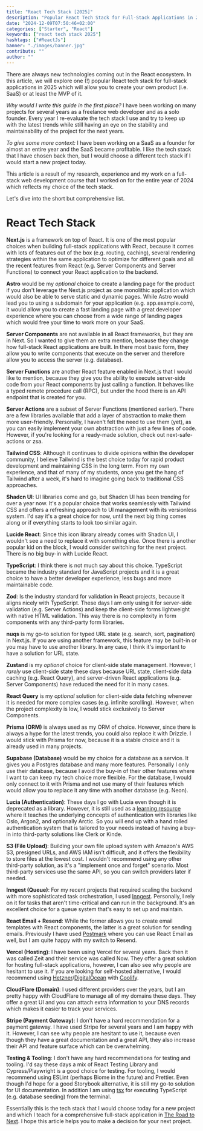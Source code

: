 ```yaml
---
title: "React Tech Stack [2025]"
description: "Popular React Tech Stack for Full-Stack Applications in 2025 to create your product (i.e. SaaS) ..."
date: "2024-12-09T07:50:46+02:00"
categories: ["Starter", "React"]
keywords: ["react tech stack 2025"]
hashtags: ["#ReactJs"]
banner: "./images/banner.jpg"
contribute: ""
author: ""
---
```


<Sponsorship />

There are always new technologies coming out in the React ecosystem. In this article, we will explore one (!) popular React tech stack for full-stack applications in 2025 which will allow you to create your own product (i.e. SaaS) or at least the MVP of it.

*Why would I write this guide in the first place?* I have been working on many projects for several years as a freelance web developer and as a solo founder. Every year I re-evaluate the tech stack I use and try to keep up with the latest trends while still having an eye on the stability and maintainability of the project for the next years.

*To give some more context:* I have been working on a SaaS as a founder for almost an entire year and the SaaS became profitable. I like the tech stack that I have chosen back then, but I would choose a different tech stack if I would start a new project today.

This article is a result of my research, experience and my work on a full-stack web development course that I worked on for the entire year of 2024 which reflects my choice of the tech stack.

<ReadMore label="The Road to Next" link="https://www.road-to-next.com/" />

Let's dive into the short but comprehensive list.

# React Tech Stack

**Next.js** is a framework on top of React. It is one of the most popular choices when building full-stack applications with React, because it comes with lots of features out of the box (e.g. routing, caching), several rendering strategies within the same application to optimize for different goals and all the recent features from React (e.g. Server Components and Server Functions) to connect your React application to the backend.

**Astro** would be my *optional* choice to create a landing page for the product if you don't leverage the Next.js project as one monolithic application which would also be able to serve static and dynamic pages. While Astro would lead you to using a subdomain for your application (e.g. app.example.com), it would allow you to create a fast landing page with a great developer experience where you can choose from a wide range of landing pages which would free your time to work more on your SaaS.

<ReadMore label="How to start a React Project" link="/react-starter/" />

**Server Components** are not available in all React frameworks, but they are in Next. So I wanted to give them an extra mention, because they change how full-stack React applications are built. In there most basic form, they allow you to write components that execute on the server and therefore allow you to access the server (e.g. database).

**Server Functions** are another React feature enabled in Next.js that I would like to mention, because they give you the ability to execute server-side code from your React components by just calling a function. It behaves like a typed remote procedure call (RPC), but under the hood there is an API endpoint that is created for you.

**Server Actions** are a subset of Server Functions (mentioned earlier). There are a few libraries available that add a layer of abstraction to make them more user-friendly. Personally, I haven't felt the need to use them (yet), as you can easily implement your own abstraction with just a few lines of code. However, if you're looking for a ready-made solution, check out next-safe-actions or zsa.

<ReadMore label="React as a full-stack framework" link="/react-full-stack-framework/" />


**Tailwind CSS**: Although it continues to divide opinions within the developer community, I believe Tailwind is the best choice today for rapid product development and maintaining CSS in the long term. From my own experience, and that of many of my students, once you get the hang of Tailwind after a week, it's hard to imagine going back to traditional CSS approaches.

**Shadcn UI**: UI libraries come and go, but Shadcn UI has been trending for over a year now. It's a popular choice that works seamlessly with Tailwind CSS and offers a refreshing approach to UI management with its versionless system. I'd say it's a great choice for now, until the next big thing comes along or if everything starts to look too similar again.

**Lucide React**: Since this icon library already comes with Shadcn UI, I wouldn't see a need to replace it with something else. Once there is another popular kid on the block, I would consider switching for the next project. There is no big buy-in with Lucide React.

<ReadMore label="CSS Styling in React" link="/react-css-styling/" />

**TypeScript**: I think there is not much say about this choice. TypeScript became the industry standard for JavaScript projects and it is a great choice to have a better developer experience, less bugs and more maintainable code.

**Zod**: Is the industry standard for validation in React projects, because it aligns nicely with TypeScript. These days I am only using it for server-side validation (e.g. Server Actions) and keep the client-side forms lightweight with native HTML validation. This way there is no complexity in form components with any third-party form libraries.

<ReadMore label="State in React" link="/react-state/" />

**nuqs** is my go-to solution for typed URL state (e.g. search, sort, pagination) in Next.js. If you are using another framework, this feature may be built-in or you may have to use another library. In any case, I think it's important to have a solution for URL state.

**Zustand** is my *optional* choice for client-side state management. However, I *rarely* use client-side state these days because URL state, client-side data caching (e.g. React Query), and server-driven React applications (e.g. Server Components) have reduced the need for it in many cases.

**React Query** is my *optional* solution for client-side data fetching whenever it is needed for more complex cases (e.g. infinite scrolling). However, when the project complexity is low, I would stick exclusively to Server Components.

<ReadMore label="Data Fetching in React" link="/react-fetching-data/" />

**Prisma (ORM)** is always used as my ORM of choice. However, since there is always a hype for the latest trends, you could also replace it with Drizzle. I would stick with Prisma for now, because it is a stable choice and it is already used in many projects.

**Supabase (Database)** would be my choice for a database as a service. It gives you a Postgres database and many more features. Personally I only use their database, because I avoid the buy-in of their other features where I want to can keep my tech choice more flexible. For the database, I would only connect to it with Prisma and not use many of their features which would allow you to replace it any time with another database (e.g. Neon).

**Lucia (Authentication)**: These days I go with Lucia even though it is deprecated as a library. However, it is still used as a [learning resource](https://lucia-auth.com/) where it teaches the underlying concepts of authentication with libraries like Oslo, Argon2, and optionally Arctic. So you will end up with a hand rolled authentication system that is tailored to your needs instead of having a buy-in into third-party solutions like Clerk or Kinde.

**S3 (File Upload)**: Building your own file upload system with Amazon's AWS S3, presigned URLs, and AWS IAM isn't difficult, and it offers the flexibility to store files at the lowest cost. I wouldn't recommend using any other third-party solution, as it's a "implement once and forget" scenario. Most third-party services use the same API, so you can switch providers later if needed.

**Inngest (Queue)**: For my recent projects that required scaling the backend with more sophisticated task orchestration, I used [Inngest](https://www.inngest.com/). Personally, I rely on it for tasks that aren't time-critical and can run in the background. It's an excellent choice for a queue system that's easy to set up and maintain.

**React Email + Resend**: While the former allows you to create email templates with React components, the latter is a great solution for sending emails. Previously I have used [Postmark](https://postmarkapp.com/) where you can use React Email as well, but I am quite happy with my switch to Resend.

**Vercel (Hosting)**: I have been using Vercel for several years. Back then it was called Zeit and their service was called Now. They offer a great solution for hosting full-stack applications, however, I can also see why people are hesitant to use it. If you are looking for self-hosted alternative, I would recommend using [Hetzner](https://www.hetzner.com/)/[DigitalOcean](https://m.do.co/c/fb27c90322f3) with [Coolify](https://coolify.io/).

<ReadMore label="Libraries for React projects" link="/react-libraries/" />

**CloudFlare (Domain)**: I used different providers over the years, but I am pretty happy with CloudFlare to manage all of my domains these days. They offer a great UI and you can attach extra information to your DNS records which makes it easier to track your services.

**Stripe (Payment Gateway)**: I don't have a hard recommendation for a payment gateway. I have used Stripe for several years and I am happy with it. However, I can see why people are hesitant to use it, because even though they have a great documentation and a great API, they also increase their API and feature surface which can be overwhelming.

<ReadMore label="Form Validation in React" link="/react-form-validation/" />

**Testing & Tooling**: I don't have any hard recommendations for testing and tooling. I'd say these days a mix of React Testing Library and Cypress/Playwright is a good choice for testing. For tooling, I would recommend using ESLint (perhaps Biome in the future) and Prettier. Even though I'd hope for a good Storybook alternative, it is still my go-to solution for UI documentation. In addition I am using [tsx](https://www.npmjs.com/package/tsx) for executing TypeScript (e.g. database seeding) from the terminal.

<Divider />

Essentially this is the tech stack that I would choose today for a new project and which I teach for a comprehensive full-stack application in [The Road to Next](https://www.road-to-next.com/). I hope this article helps you to make a decision for your next project.